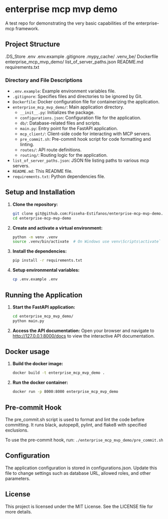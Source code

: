 # enterprise mcp mvp demo
A test repo for demonstrating the very basic capabilities of the enterprise-mcp framework.

## Project Structure
.DS_Store .env .env.example .gitignore .mypy_cache/ .venv_be/ Dockerfile enterprise_mcp_mvp_demo/ list_of_server_paths.json README.md requirements.txt


### Directory and File Descriptions

- `.env.example`: Example environment variables file.
- `.gitignore`: Specifies files and directories to be ignored by Git.
- `Dockerfile`: Docker configuration file for containerizing the application.
- `enterprise_mcp_mvp_demo/`: Main application directory.
  - `__init__.py`: Initializes the package.
  - `configurations.json`: Configuration file for the application.
  - `db/`: Database-related files and scripts.
  - `main.py`: Entry point for the FastAPI application.
  - `mcp_client/`: Client-side code for interacting with MCP servers.
  - `pre_commit.sh`: Pre-commit hook script for code formatting and linting.
  - `routes/`: API route definitions.
  - `routing/`: Routing logic for the application.
- `list_of_server_paths.json`: JSON file listing paths to various mcp servers.
- `README.md`: This README file.
- `requirements.txt`: Python dependencies file.

## Setup and Installation

1. **Clone the repository:**
   ```sh
   git clone git@github.com:Fisseha-Estifanos/enterprise-mcp-mvp-demo.git
   cd enterprise-mcp-mvp-demo
   ```

2. **Create and activate a virtual environment:**
    ```sh
    python -m venv .venv
    source .venv/bin/activate  # On Windows use venv\Scripts\activate`
    ```

3. **Install the dependencies:**
    ```sh
    pip install -r requirements.txt
    ```

4. **Setup environmental variables:**
    ```sh
    cp .env.example .env
    ```

## Running the Application
1. **Start the FastAPI application:**
    ```sh
    cd enterprise_mcp_mvp_demo/
    python main.py
    ```
2. **Access the API documentation:**
Open your browser and navigate to http://127.0.0.1:8000/docs to view the interactive API documentation.

## Docker usage
1. **Build the docker image:**
    ```sh
    docker build -t enterprise_mcp_mvp_demo .
    ```

2. **Run the docker container:**
    ```sh
    docker run -p 8000:8000 enterprise_mcp_mvp_demo
    ```

## Pre-commit Hook
The pre_commit.sh script is used to format and lint the code before committing. It runs black, autopep8, pylint, and flake8 with specified exclusions.

To use the pre-commit hook, run:
    ```
    ./enterprise_mcp_mvp_demo/pre_commit.sh
    ```

## Configuration
The application configuration is stored in configurations.json. Update this file to change settings such as database URL, allowed roles, and other parameters.

## License
This project is licensed under the MIT License. See the LICENSE file for more details.